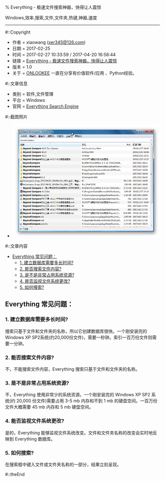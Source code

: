 % Everything - 极速文件搜索神器，快得让人震惊

Windows,效率,搜索,文件,文件夹,热键,神器,速度

---

#::Copyright

+ 作者 = xiaowang (xer345@126.com)
+ 日期 = 2017-02-25
+ 时间 = 2017-02-27 10:33:59 / 2017-04-20 16:58:44
+ 链接 = [Everything - 极速文件搜索神器，快得让人震惊](http://onlookee.com/?c=Article&a=view&id=3)
+ 版本 = 1.0
+ 关于 = [ONLOOKEE](http://onlookee.com/) 一直在分享有价值软件/应用 、Python经验。

#::文章信息

+ 类别 = 软件,文件管理
+ 平台 = Windows
+ 官网 = [Everything Search Engine](http://www.voidtools.com/ "")

#::截图照片

+ ![](images/Everything.png)

#::文章内容

-   [Everything 常见问题：](#everything-常见问题)
    -   [1. 建立数据库需要多长时间?](#建立数据库需要多长时间)
    -   [2. 能否搜索文件内容?](#能否搜索文件内容)
    -   [3. 是不是非常占用系统资源?](#是不是非常占用系统资源)
    -   [4. 能否监视文件系统更改?](#能否监视文件系统更改)
    -   [5. 如何搜索?](#如何搜索)

Everything 常见问题：
---------------------

### 1. 建立数据库需要多长时间?

搜索只基于文件和文件夹的名称，所以它创建数据库很快。一个刚安装完的Windows
XP SP2系统(约20,000份文件)，需要一秒钟。索引一百万份文件则需要一分钟。

### 2. 能否搜索文件内容?

不，不能搜索文件内容，Everything 搜索只基于文件和文件夹的名称。

### 3. 是不是非常占用系统资源?

不，Everything 使用非常少的系统资源。一个刚安装完的 Windows XP SP2
系统(约 20,000 份文件)需要占用 3-5 mb 内存和不到 1 mb
的硬盘空间。一百万份文件大概需要 45 mb 内存和 5 mb 硬盘空间。

### 4. 能否监视文件系统更改?

是的，Everything
能够监视文件系统改变。文件和文件夹名称的改变会实时地反映到 Everything
数据库。

### 5. 如何搜索?

在搜索框中键入文件或文件夹名称的一部分，结果立刻呈现。


#::theEnd